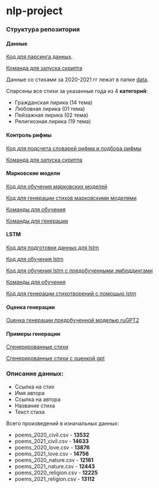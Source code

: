 # nlp-project

### Структура репозитория

#### Данные
[Код для парсинга данных](src/parser_links_stihi.py).

[Команда для запуска скрипта](parse_2000_2022.sh)

Данные со стихами за 2020-2021 гг лежат в папке [data](data/).

Спарсены все стихи за указанные года из 4 **категорий**:

+ Гражданская лирика (14 тема)
+ Любовная лирика (01 тема)
+ Пейзажная лирика (02 тема)
+ Религиозная лирика (19 тема)

#### Контроль рифмы
[Код для подсчета словарей рифма и подбора рифмы](src/search_rhyme.py)

[Команда для запуска скритпа](make_rhyme_jsons.sh)

#### Марковские модели
[Код для обучения марковских моделей](src/train_markov.py)

[Код для генерации стихов марковскими моделями](src/generate_markov.py)

[Команды для обучения](train_markov.sh)

[Команды для генерации](make_markov_examples.sh)

#### LSTM
[Код для подготовки данных для lstm](src/prepare_data_lstm2.py)

[Код для обучения lstm](src/train_lstm.py)

[Код для обучения lstm с предобученными эмбеддингами](src/train_lstm_with_pretrained_emb.py)

[Команды для обучения](train_lstm_full.sh)

[Код для генерации стихотворений с помощью lstm](generate_lstm_poems.ipynb)

#### Оценка генерации
[Оценка генерации предобученной моделью ruGPT2](LM_evaluation.ipynb)

#### Примеры генерации
[Сгенерированные стихи](data/)

[Сгенерированные стихи с оценкой gpt](data/with_lp/)




### Описание данных:
+ Ссылка на стих
+ Имя автора
+ Ссылка на автора
+ Название стиха
+ Текст стиха

Всего произведений в изначальных данных:

+ poems_2020_civil.csv - **13532**
+ poems_2021_civil.csv - **14633**
+ poems_2020_love.csv - **13876**
+ poems_2021_love.csv - **14756**
+ poems_2020_nature.csv - **12161**
+ poems_2021_nature.csv - **12443**
+ poems_2020_religion.csv - **12225**
+ poems_2021_religion.csv - **13112**


